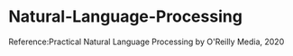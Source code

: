 # Natural-Language-Processing


Reference:Practical Natural Language Processing by  O'Reilly Media, 2020 
